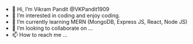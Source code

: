 - 👋 Hi, I’m Vikram Pandit @VKPandit1909
- 👀 I’m interested in coding and enjoy coding.
- 🌱 I’m currently learning MERN (MongoDB, Express JS, React, Node JS)
- 💞️ I’m looking to collaborate on ...
- 📫 How to reach me ...

<!---
VKPandit1909/VKPandit1909 is a ✨ special ✨ repository because its `README.md` (this file) appears on your GitHub profile.
You can click the Preview link to take a look at your changes.
--->
